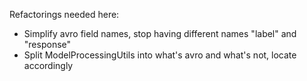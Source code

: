 Refactorings needed here:
- Simplify avro field names, stop having different names "label" and "response"
- Split ModelProcessingUtils into what's avro and what's not, locate accordingly
